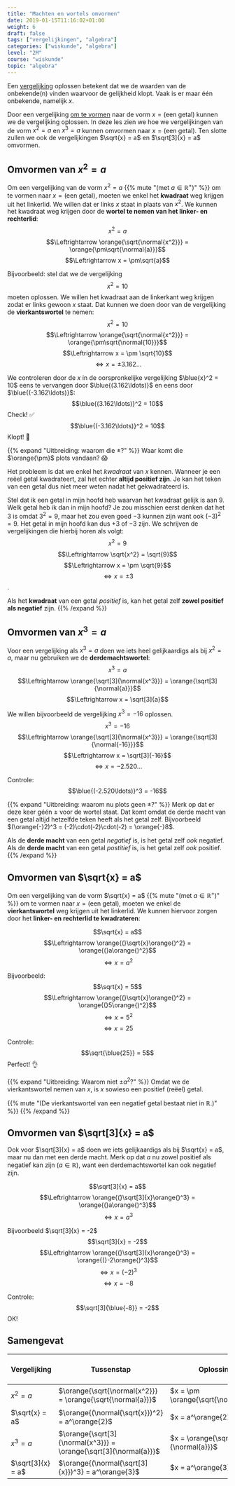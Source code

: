 ```yaml
---
title: "Machten en wortels omvormen"
date: 2019-01-15T11:16:02+01:00
weight: 6
draft: false
tags: ["vergelijkingen", "algebra"]
categories: ["wiskunde", "algebra"]
level: "2M"
course: "wiskunde"
topic: "algebra"
---
```

Een [vergelijking](../intro) oplossen betekent dat we de waarden van de
onbekende(n) vinden waarvoor de gelijkheid klopt. Vaak is er maar één
onbekende, namelijk $x$.

Door een vergelijking [om te vormen](../omvormen) naar de vorm $x = \text{(een
getal)}$ kunnen we de vergelijking oplossen. In deze les zien we hoe we
vergelijkingen van de vorm $x^2 = a$ en $x^3 = a$ kunnen omvormen naar $x
= \text{(een getal)}$. Ten slotte zullen we ook de vergelijkingen $\sqrt{x} =
a$ en $\sqrt[3]{x} = a$ omvormen.

## Omvormen van $x^2 = a$
Om een vergelijking van de vorm $x^2 = a$ {{% mute "(met $a \in \mathbb{R}^+$)" %}} om te vormen naar $x = \text{(een getal)}$, moeten we enkel het **kwadraat** weg krijgen uit het linkerlid. We willen dat er links $x$ staat in plaats van $x^2$. We kunnen het kwadraat weg krijgen door de **wortel te nemen van het linker- en rechterlid**:
$$x^2 = a$$
$$\Leftrightarrow \orange{\sqrt{\normal{x^2}}} = \orange{\pm\sqrt{\normal{a}}}$$
$$\Leftrightarrow x = \pm\sqrt{a}$$

Bijvoorbeeld: stel dat we de vergelijking
$$x^2 = 10$$
moeten oplossen. We willen het kwadraat aan de linkerkant weg krijgen zodat er links gewoon $x$ staat. Dat kunnen we doen door van de vergelijking de **vierkantswortel** te nemen:
$$x^2 = 10$$
$$\Leftrightarrow \orange{\sqrt{\normal{x^2}}} = \orange{\pm\sqrt{\normal{10}}}$$
$$\Leftrightarrow x = \pm \sqrt{10}$$
$$\Leftrightarrow x = \pm 3.162\ldots$$


We controleren door de $x$ in de oorspronkelijke vergelijking $\blue{x}^2 = 10$ eens te vervangen door $\blue{(3.162\ldots)}$ en eens door $\blue{(-3.162\ldots)}$:
$$\blue{(3.162\ldots)}^2 = 10$$ Check! :white_check_mark:
$$\blue{(-3.162\ldots)}^2 = 10$$
Klopt! :facepunch:

{{% expand "Uitbreiding: waarom die $\pm$?" %}}
Waar komt die $\orange{\pm}$ plots vandaan? :scream:

Het probleem is dat we enkel het *kwadraat* van $x$ kennen. Wanneer je een
reëel getal kwadrateert, zal het echter **altijd positief zijn**. Je kan het
teken van een getal dus niet meer weten nadat het gekwadrateerd is.

Stel dat ik een getal in mijn hoofd heb waarvan het kwadraat gelijk is aan $9$.
Welk getal heb ik dan in mijn hoofd? Je zou misschien eerst denken dat het $3$
is omdat $3^2 = 9$, maar het zou even goed $-3$ kunnen zijn want ook
$(-3)^2=9$. Het getal in mijn hoofd kan dus $+3$ of $-3$ zijn. We schrijven de
vergelijkingen die hierbij horen als volgt:
$$x^2 = 9$$
$$\Leftrightarrow \sqrt{x^2} = \sqrt{9}$$
$$\Leftrightarrow x = \pm \sqrt{9}$$
$$\Leftrightarrow x=\pm 3$$.

Als het **kwadraat** van een getal *positief* is, kan het getal zelf **zowel
positief als negatief** zijn.
{{% /expand %}}

## Omvormen van $x^3 = a$
Voor een vergelijking als $x^3 = a$ doen we iets heel gelijkaardigs als bij
$x^2 = a$, maar nu gebruiken we de **derdemachtswortel**:
$$x^3 = a$$
$$\Leftrightarrow \orange{\sqrt[3]{\normal{x^3}}} = \orange{\sqrt[3]{\normal{a}}}$$
$$\Leftrightarrow x = \sqrt[3]{a}$$

We willen bijvoorbeeld de vergelijking $x^3 = -16$ oplossen.
$$x^3 = -16$$
$$\Leftrightarrow \orange{\sqrt[3]{\normal{x^3}}} = \orange{\sqrt[3]{\normal{-16}}}$$
$$\Leftrightarrow x = \sqrt[3]{-16}$$
$$\Leftrightarrow x = -2.520\ldots$$

Controle:
$$\blue{(-2.520\ldots)}^3 = -16$$

{{% expand "Uitbreiding: waarom nu plots geen $\pm$?" %}}
Merk op dat er deze keer géén $\pm$ voor de wortel staat. Dat komt omdat de
derde macht van een getal altijd hetzelfde teken heeft als het getal
zelf. Bijvoorbeeld $(\orange{-}2)^3 = (-2)\cdot(-2)\cdot(-2) = \orange{-}8$.

Als de **derde macht** van een getal *negatief* is, is het getal zelf *ook*
negatief.  Als de **derde macht** van een getal *postitief* is, is het getal
zelf *ook* positief.
{{% /expand %}}

## Omvormen van $\sqrt{x} = a$
Om een vergelijking van de vorm $\sqrt{x} = a$
{{% mute "(met $a \in \mathbb{R}^+$)" %}}
om te vormen naar $x = \text{(een getal)}$, moeten we enkel
de **vierkantswortel** weg krijgen uit het linkerlid. We kunnen hiervoor zorgen
door het **linker- en rechterlid te kwadrateren**:

$$\sqrt{x} = a$$
$$\Leftrightarrow \orange{(}\sqrt{x}\orange{)^2} = \orange{(}a\orange{)^2}$$
$$\Leftrightarrow x = a^2$$

Bijvoorbeeld:
$$\sqrt{x} = 5$$
$$\Leftrightarrow \orange{(}\sqrt{x}\orange{)^2} = \orange{(}5\orange{)^2}$$
$$\Leftrightarrow x = 5^2$$
$$\Leftrightarrow x = 25$$

Controle:
$$\sqrt{\blue{25}} = 5$$
Perfect! :ok_hand:

{{% expand "Uitbreiding: Waarom niet $\pm a^2$?" %}}
Omdat we de vierkantswortel nemen van $x$, is $x$ sowieso een positief (reëel)
getal.

{{% mute "(De vierkantswortel van een negatief getal bestaat niet in $\mathbb{R}$.)" %}}
{{% /expand %}}

## Omvormen van $\sqrt[3]{x} = a$
Ook voor $\sqrt[3]{x} = a$ doen we iets gelijkaardigs als bij $\sqrt{x} = a$,
maar nu dan met een derde macht. Merk op dat $a$ nu zowel positief als negatief
kan zijn ($a \in \mathbb{R}$), want een derdemachtswortel kan ook negatief zijn.

$$\sqrt[3]{x} = a$$
$$\Leftrightarrow \orange{(}\sqrt[3]{x}\orange{)^3} = \orange{(}a\orange{)^3}$$
$$\Leftrightarrow x = a^3$$

Bijvoorbeeld $\sqrt[3]{x} = -2$
$$\sqrt[3]{x} = -2$$
$$\Leftrightarrow \orange{(}\sqrt[3]{x}\orange{)^3} = \orange{(}-2\orange{)^3}$$
$$\Leftrightarrow x = (-2)^3$$
$$\Leftrightarrow x = -8$$

Controle:
$$\sqrt[3]{\blue{-8}} = -2$$
OK!

## Samengevat
| Vergelijking      | Tussenstap                                                              | Oplossing                            | {{% mute "Voorwaarden" %}}                                |
|-------------------|-------------------------------------------------------------------------|--------------------------------------|-----------------------------------------------------------|
| $x^2 = a$         | $\orange{\sqrt{\normal{x^2}}} = \orange{\sqrt{\normal{a}}}$             | $x = \pm \orange{\sqrt{\normal{a}}}$ | {{% mute "$a \in \mathbb{R}^+$" %}}                       |
| $\sqrt{x} = a$    | $\orange{(\normal{\sqrt{x}})^2} = a^\orange{2}$                         | $x = a^\orange{2}$                   | {{% mute "$a \in \mathbb{R}^+$" %}}                       |
| $x^3 = a$         | $\orange{\sqrt[3]{\normal{x^3}}} = \orange{\sqrt[3]{\normal{a}}}$       | $x = \orange{\sqrt[3]{\normal{a}}}$  | {{% mute "$a \in \mathbb{R}$" %}}                         |
| $\sqrt[3]{x} = a$ | $\orange{(\normal{\sqrt[3]{x}})^3} = a^\orange{3}$                      | $x = a^\orange{3}$                   | {{% mute "$a \in \mathbb{R}$" %}}                         |
